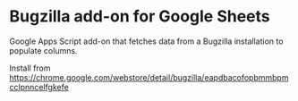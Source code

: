 # Bugzilla add-on for Google Sheets
Google Apps Script add-on that fetches data from a Bugzilla installation to populate columns.

Install from https://chrome.google.com/webstore/detail/bugzilla/eapdbacofopbmmbpmcclpnncelfgkefe
